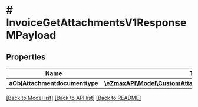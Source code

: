 # # InvoiceGetAttachmentsV1ResponseMPayload

## Properties

Name | Type | Description | Notes
------------ | ------------- | ------------- | -------------
**aObjAttachmentdocumenttype** | [**\eZmaxAPI\Model\CustomAttachmentdocumenttypeResponse[]**](CustomAttachmentdocumenttypeResponse.md) |  |

[[Back to Model list]](../../README.md#models) [[Back to API list]](../../README.md#endpoints) [[Back to README]](../../README.md)
